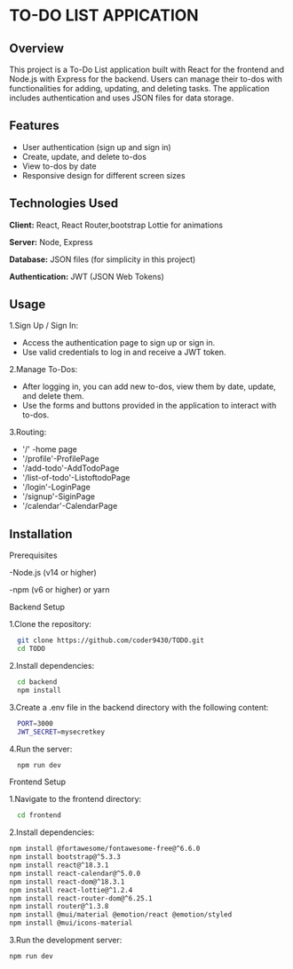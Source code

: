 
# TO-DO LIST APPICATION




## Overview

This project is a To-Do List application built with React for the frontend and Node.js with Express for the backend. Users can manage their to-dos with functionalities for adding, updating, and deleting tasks. The application includes authentication and uses JSON files for data storage.




## Features

- User authentication (sign up and sign in)
- Create, update, and delete to-dos
- View to-dos by date
- Responsive design for different screen sizes


## Technologies Used

**Client:** React, React Router,bootstrap Lottie for animations

**Server:** Node, Express

**Database:** JSON files (for simplicity in this project)

**Authentication:** JWT (JSON Web Tokens)



## Usage

1.Sign Up / Sign In:

- Access the authentication page to sign up or sign in.
- Use valid credentials to log in and receive a JWT token.

2.Manage To-Dos:
 
- After logging in, you can add new to-dos, view them by date, update, and delete them.
- Use the forms and buttons provided in the application to interact with to-dos.

3.Routing:

-  '/' -home page 
- '/profile'-ProfilePage
-  '/add-todo'-AddTodoPage
- '/list-of-todo'-ListoftodoPage
- '/login'-LoginPage
- '/signup'-SiginPage
- '/calendar'-CalendarPage




## Installation
Prerequisites

-Node.js (v14 or higher)

-npm (v6 or higher) or yarn

Backend Setup

1.Clone the repository:

```bash
  git clone https://github.com/coder9430/TODO.git
  cd TODO

```
2.Install dependencies:
```bash
  cd backend
  npm install

```
3.Create a .env file in the backend directory with the following content:
```bash
  PORT=3000
  JWT_SECRET=mysecretkey

```
4.Run the server:
```bash
  npm run dev

```
Frontend Setup

1.Navigate to the frontend directory:
```bash
  cd frontend

```
2.Install dependencies:
```bash
npm install @fortawesome/fontawesome-free@^6.6.0
npm install bootstrap@^5.3.3
npm install react@^18.3.1
npm install react-calendar@^5.0.0
npm install react-dom@^18.3.1
npm install react-lottie@^1.2.4
npm install react-router-dom@^6.25.1
npm install router@^1.3.8
npm install @mui/material @emotion/react @emotion/styled
npm install @mui/icons-material

```
3.Run the development server:
```bash
npm run dev

```


    


